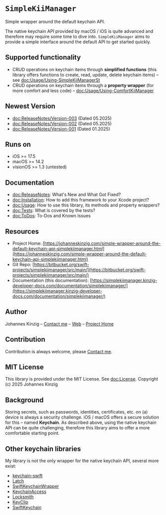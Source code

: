 # ``SimpleKiiManager``
Simple wrapper around the default keychain API.

The native keychain API provided by macOS / iOS is quite advanced and therefore may require some time to dive into. ``SimpleKiiManager`` aims to provide a simple interface around the default API to get started quickly.

## Supported functionality
* CRUD operations on keychain items through **simplified functions** (this library offers functions to create, read, update, delete keychain items) – see <doc:Usage/Using-SimpleKiiManagerSt>
* CRUD operations on keychain items through a **property wrapper** (for more comfort and less code) – <doc:Usage/Using-ComfortKiiManager>

## Newest Version
* <doc:ReleaseNotes/Version-003> (Dated 05.2025)
* <doc:ReleaseNotes/Version-002> (Dated 05.2025)
* <doc:ReleaseNotes/Version-001> (Dated 01.2025)

## Runs on
* iOS >= 17.5
* macOS >= 14.2
* visionOS >= 1.3 (untested)

## Documentation
* <doc:ReleaseNotes>: What's New and What Got Fixed?
* <doc:Installation>: How to add this framework to your Xcode project?
* <doc:Usage>: How to use this library, its methods and property wrappers?
* <doc:Tests>: What is covered by the tests?
* <doc:ToDos>: To-Dos and Known Issues

## Resources
* Project Home: [https://johanneskinzig.com/simple-wrapper-around-the-default-keychain-api-simplekiimanager.html](https://johanneskinzig.com/simple-wrapper-around-the-default-keychain-api-simplekiimanager.html)
* Git Repo: [https://bitbucket.org/swift-projects/simplekiimanager/src/main/](https://bitbucket.org/swift-projects/simplekiimanager/src/main/)
* Documentation (this documentation): [https://simplekiimanager.kinzig-developer-docs.com/documentation/simplekiimanager/](https://simplekiimanager.kinzig-developer-docs.com/documentation/simplekiimanager/) 

## Author
Johannes Kinzig – [Contact me](https://johanneskinzig.com/lets-connect.html) – [Web](https://johanneskinzig.com) – [Project Home](https://johanneskinzig.com/simple-wrapper-around-the-default-keychain-api-simplekiimanager.html)

## Contribution
Contribution is always welcome, please [Contact me](https://johanneskinzig.com/lets-connect.html).

## MIT License
This library is provided under the MIT License. See <doc:License>. Copyright (c) 2025 Johannes Kinzig

## Background
Storing secrets, such as passwords, identities, certificates, etc. on (a) device is always a security challenge. iOS / macOS offers a secure solution for this – named **Keychain**.
As described above, using the native keychain API can be quite challenging, therefore this library aims to offer a more comfortable starting point.

## Other keychain libraries
My library is not the only wrapper for the native keychain API, several more exist:
- [keychain-swift](https://github.com/evgenyneu/keychain-swift)
- [Latch](https://github.com/endocrimes/Latch)
- [SwiftKeychainWrapper](https://github.com/jrendel/SwiftKeychainWrapper)
- [KeychainAccess](https://github.com/kishikawakatsumi/KeychainAccess)
- [Locksmith](https://github.com/matthewpalmer/Locksmith)
- [KeyClip](https://github.com/s-aska/KeyClip)
- [SwiftKeychain](https://github.com/yankodimitrov/SwiftKeychain)
